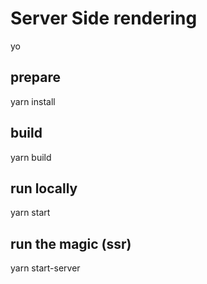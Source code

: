 # Server Side rendering

yo

## prepare

yarn install

## build

yarn build

## run locally

yarn start

## run the magic (ssr)

yarn start-server
